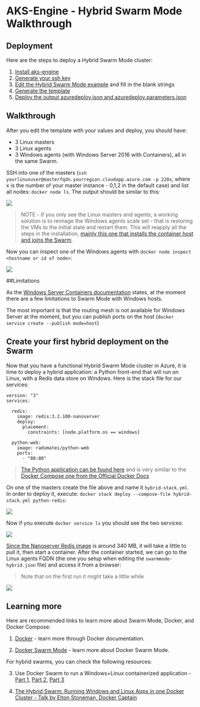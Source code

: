 # AKS-Engine - Hybrid Swarm Mode Walkthrough

## Deployment

Here are the steps to deploy a Hybrid Swarm Mode cluster:

1. [Install aks-engine](aksengine.md#downloading-and-building-aks-engine)
2. [Generate your ssh key](ssh.md#ssh-key-generation)
3. [Edit the Hybrid Swarm Mode example](../examples/windows/swarmmode-hybrid.json) and fill in the blank strings
4. [Generate the template](aksengine.md#generate-templates)
5. [Deploy the output azuredeploy.json and azuredeploy.parameters.json](../README.md#deploy-templates)

## Walkthrough

After you edit the template with your values and deploy, you should have:
-  3 Linux masters
-  3 Linux agents
-  3 Windows agents (with Windows Server 2016 with Containers),
all in the same Swarm.

SSH into one of the masters (`ssh yourlinuxuser@masterfqdn.yourregion.cloudapp.azure.com -p 220x`, where x is the number of your master instance - 0,1,2 in the default case) and list all nodes: `docker node ls`. The output should be similar to this:

![](images/swarmmode-hybrid-docker-node-ls.png)

> NOTE - if you only see the Linux masters and agents, a working solution is to reimage the Windows agents scale set - that is restoring the VMs to the initial state and restart them. This will reapply all the steps in the installation, [mainly this one that installs the container host and joins the Swarm](https://github.com/Azure/aks-engine/blob/master/parts/swarm/Install-ContainerHost-And-Join-Swarm.ps1).

Now you can inspect one of the Windows agents with `docker node inspect <hostname or id of node>`:

![](images/swarmmode-hybrid-docker-node-inspect.png)


##Limitations

As the [Windows Server Containers documentation](https://docs.microsoft.com/en-us/virtualization/windowscontainers/manage-containers/swarm-mode#limitations) states, at the moment there are a few limitations to Swarm Mode with Windows hosts.

The most important is that the routing mesh is not available for Windows Server at the moment, but you can publish ports on the host (`docker service create --publish mode=host`)


## Create your first hybrid deployment on the Swarm

Now that you have a functional Hybrid Swarm Mode cluster in Azure, it is time to deploy a hybrid application: a Python front-end that will run on Linux, with a Redis data store on Windows. Here is the stack file for our services:

```
version: "3"
services:

  redis:
    image: redis:3.2.100-nanoserver
    deploy:
      placement:
        constraints: [node.platform.os == windows]

  python-web:
    image: radumatei/python-web
    ports:
      - "80:80"
```

> [The Python application can be found here](https://github.com/microsoft-dx/docker-lab/tree/master/apps/python-redis) and is very similar to the [Docker Compose one from the Official Docker Docs](https://docs.docker.com/compose/gettingstarted/)

On one of the masters create the file above and name it `hybrid-stack.yml`. In order to deploy it, execute: `docker stack deploy --compose-file hybrid-stack.yml python-redis`:


![](images/swarmmode-hybrid-stack-deploy.png)

Now if you execute `docker service ls` you should see the two services:

![](images/swarmmode-hybrid-service-ls.png)

[Since the Nanoserver Redis image](https://hub.docker.com/r/library/redis/) is around 340 MB, it will take a little to pull it, then start a container.
After the container started, we can go to the Linux agents FQDN (the one you setup when editing the `swarmmode-hybrid.json` file) and access it from a browser:

> Note that on the first run it might take a little while

![](images/swarmmode-hybrid-linux-agents.png)

## Learning more

Here are recommended links to learn more about Swarm Mode, Docker, and Docker Compose:

1. [Docker](https://docs.docker.com/) - learn more through Docker documentation.

2. [Docker Swarm Mode](https://docs.docker.com/engine/swarm/) - learn more about Docker Swarm Mode.

For hybrid swarms, you can check the following resources:

3. Use Docker Swarm to run a Windows+Linux containerized application - [Part 1](https://www.youtube.com/watch?v=ZfMV5JmkWCY&t=170s), [Part 2](https://www.youtube.com/watch?v=VbzwKbcC_Mg&t=406s), [Part 3](https://www.youtube.com/watch?v=I9oDD78E_1E&t=354s)

4. [The Hybrid Swarm: Running Windows and Linux Apps in one Docker Cluster - Talk by Elton Stoneman, Docker Captain](https://channel9.msdn.com/Events/DXPortugal/OSCAMP-Open-Source-Software-powered-by-Bright-Pixel/The-Hybrid-Swarm-Running-Windows-and-Linux-Apps-in-one-Docker-Cluster)
